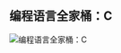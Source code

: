 ## 编程语言全家桶：C
![编程语言全家桶：C](https://user-images.githubusercontent.com/16254545/236128977-0c4b7a1a-aa7e-449f-b28e-fd89e5b55010.png)
